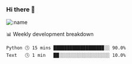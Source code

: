 ### Hi there 👋

<!--
**lv2020/lv2020** is a ✨ _special_ ✨ repository because its `README.md` (this file) appears on your GitHub profile.

Here are some ideas to get you started:

- 🔭 I’m currently working on ...
- 🌱 I’m currently learning ...
- 👯 I’m looking to collaborate on ...
- 🤔 I’m looking for help with ...
- 💬 Ask me about ...
- 📫 How to reach me: ...
- 😄 Pronouns: ...
- ⚡ Fun fact: ...
-->
![:name](https://count.getloli.com/get/@:lv2020)
 <!-- waka-box start -->
📊 Weekly development breakdown
```text
Python 🕓 15 mins ██████████████████▉░░ 90.0%
Text   🕓 1 min   ██░░░░░░░░░░░░░░░░░░░ 10.0%
```
<!-- Powered by https://github.com/YouEclipse/waka-box-go . -->
<!-- waka-box end -->
